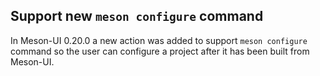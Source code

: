 ## Support new `meson configure` command

In Meson-UI 0.20.0 a new action was added to support `meson configure`
command so the user can configure a project after it has been built
from Meson-UI.
